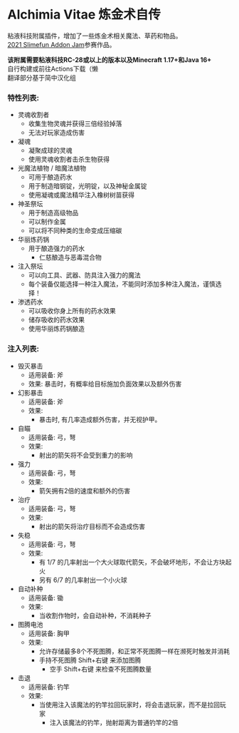 # Alchimia Vitae 炼金术自传  
粘液科技附属插件，增加了一些炼金术相关魔法、草药和物品。  
[2021 Slimefun Addon Jam](https://github.com/Slimefun/Slimefun4/wiki/Addon-Jam-2021)参赛作品。  

**该附属需要粘液科技RC-28或以上的版本以及Minecraft 1.17+和Java 16+**  
自行构建或前往Actions下载（懒  
翻译部分基于简中汉化组  

### 特性列表:

- 灵魂收割者 
  - 收集生物灵魂并获得三倍经验掉落 
  - 无法对玩家造成伤害 
- 凝魂 
  - 凝聚成球的灵魂 
  - 使用灵魂收割者击杀生物获得 
- 光魔法植物 / 暗魔法植物 
  - 可用于酿造药水 
  - 用于制造暗钢锭，光明锭，以及神秘金属锭 
  - 使用凝魂或魔法精华注入橡树树苗获得 
- 神圣祭坛 
  - 用于制造高级物品 
  - 可以制作金属 
  - 可以将不同种类的生命变成压缩碳 
- 华丽炼药锅 
  - 用于酿造强力的药水 
    - 仁慈酿造与恶毒混合物 
- 注入祭坛 
  - 可以向工具、武器、防具注入强力的魔法 
  - 每个装备仅能选择一种注入魔法，不能同时添加多种注入魔法，谨慎选择！ 
- 渗透药水 
  - 可以吸收你身上所有的药水效果 
  - 储存吸收的药水效果 
  - 使用华丽炼药锅酿造   

### 注入列表: 
- 毁灭暴击 
  - 适用装备: 斧 
  - 效果: 暴击时，有概率给目标施加负面效果以及额外伤害 
- 幻影暴击 
  - 适用装备: 斧 
  - 效果: 
    - 暴击时, 有几率造成额外伤害，并无视护甲。 
- 自瞄 
  - 适用装备: 弓，弩 
  - 效果: 
    - 射出的箭矢将不会受到重力的影响 
- 强力 
  - 适用装备: 弓，弩 
  - 效果: 
    - 箭矢拥有2倍的速度和额外的伤害 
- 治疗 
  - 适用装备: 弓，弩 
  - 效果: 
    - 射出的箭矢将治疗目标而不会造成伤害 
- 失稳 
  - 适用装备: 弓，弩 
  - 效果: 
    - 有 1/7 的几率射出一个大火球取代箭矢，不会破坏地形，不会让方块起火 
    - 另有 6/7 的几率射出一个小火球 
- 自动补种 
  - 适用装备: 锄 
  - 效果: 
    - 当收割作物时，会自动补种，不消耗种子 
- 图腾电池 
  - 适用装备: 胸甲 
  - 效果: 
    - 允许存储最多8个不死图腾，和正常不死图腾一样在濒死时触发并消耗 
    - 手持不死图腾 Shift+右键 来添加图腾 
      - 空手 Shift+右键 来检查不死图腾数量 
- 击退 
  - 适用装备: 钓竿 
  - 效果: 
    - 当使用注入该魔法的钓竿拉回玩家时，将会击退玩家，而不是拉回玩家 
      - 注入该魔法的钓竿，抛射距离为普通钓竿的2倍 
